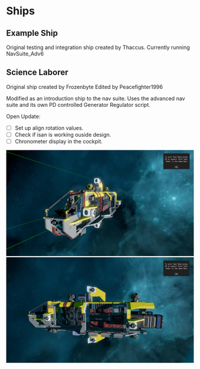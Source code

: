 # Ships
## Example Ship
Original testing and integration ship created by Thaccus. Currently running NavSuite_Adv6

## Science Laborer
Original ship created by Frozenbyte
Edited by Peacefighter1996

Modified as an introduction ship to the nav suite.
Uses the advanced nav suite and its own PD controlled Generator Regulator script.

Open Update:

- [ ] Set up align rotation values.
- [ ] Check if isan is working ouside design.
- [ ] Chronometer display in the cockpit.

![Laberor Front](../Media/Science_Laborer_Front.jpg)
![Laberor Side](../Media/Science_Laborer_Side.jpg)

